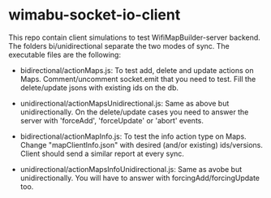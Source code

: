 # wimabu-socket-io-client

This repo contain client simulations to test WifiMapBuilder-server backend. The folders bi/unidirectional separate the two modes of sync. The executable files are the following:

* bidirectional/actionMaps.js: To test add, delete and update actions on Maps. Comment/uncomment socket.emit that you need to test. Fill the delete/update jsons with existing ids on the db.

* unidirectional/actionMapsUnidirectional.js: Same as above but unidirectionally. On the delete/update cases you need to answer the server with 'forceAdd', 'forceUpdate' or 'abort' events. 

* bidirectional/actionMapInfo.js: To test the info action type on Maps. Change "mapClientInfo.json" with desired (and/or existing) ids/versions. Client should send a similar report at every sync.

* unidirectional/actionMapsInfoUnidirectional.js: Same as avobe but unidirectionally. You will have to answer with forcingAdd/forcingUpdate too. 
